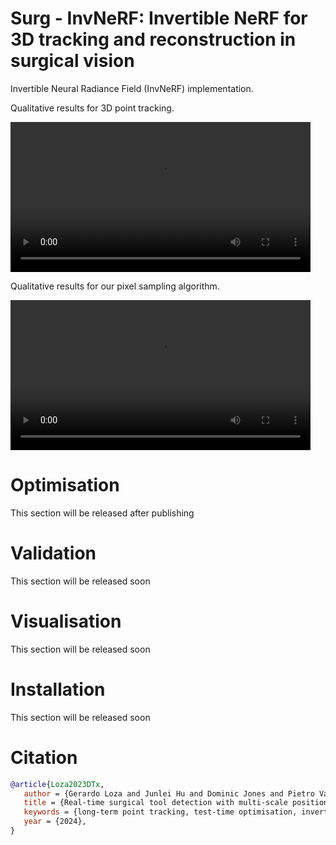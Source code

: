 # Surg - InvNeRF: Invertible NeRF for 3D tracking and reconstruction in surgical vision


Invertible Neural Radiance Field (InvNeRF) implementation.

Qualitative results for 3D point tracking.

<video src='media/InvNeRF.mp4' width=480 /> |

Qualitative results for our pixel sampling algorithm.

<video src='media/Pixel_Sampling.mp4' width=480 /> |

# Optimisation
This section will be released after publishing
# Validation
This section will be released soon
# Visualisation
This section will be released soon
# Installation
This section will be released soon
# Citation
```bibtex
@article{Loza2023DTx,
   author = {Gerardo Loza and Junlei Hu and Dominic Jones and Pietro Valdastri and Sharib Ali},
   title = {Real-time surgical tool detection with multi-scale positional encoding and contrastive learning},
   keywords = {long-term point tracking, test-time optimisation, invertible NeRF (InvNeRF), consistent motion, geometric consistency},
   year = {2024},
}
```
